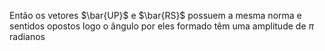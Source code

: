Então os vetores $\bar{UP}$ e $\bar{RS}$ possuem a mesma norma e sentidos opostos logo o ângulo por eles formado têm uma amplitude de $\pi$ radianos